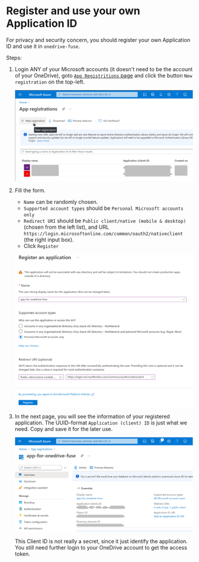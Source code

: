 # Register and use your own Application ID

For privacy and security concern, you should register your own Application ID
and use it in `onedrive-fuse`.

Steps:

1. Login ANY of your Microsoft accounts (it doesn't need to be the account of your OneDrive),
   goto [`App Registritions` page][app_registrition]
   and click the button `New registration` on the top-left.

   ![App Registrations page](./img/app_registrations.png)

2. Fill the form.
   - `Name` can be randomly chosen.
   - `Supported account types` should be `Personal Microsoft accounts only`
   - `Redirect URI` should be `Public client/native (mobile & desktop)` (chosen from the left list),
     and URL `https://login.microsoftonline.com/common/oauth2/nativeclient` (the right input box).
   - Click `Register`

   ![Register form](./img/register_form.png)

3. In the next page, you will see the information of your registered application.
   The UUID-format `Application (client) ID` is just what we need.
   Copy and save it for the later use.

   ![App information page](./img/app_info.png)

   This Client ID is not really a secret, since it just identify the application.
   You still need further login to your OneDrive account to get the access token.

[app_registrition]: https://portal.azure.com/#blade/Microsoft_AAD_RegisteredApps/ApplicationsListBlade

